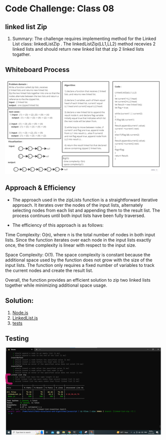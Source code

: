 # Code Challenge: Class 08
## linked list Zip
1.   Summary:
                The challenge requires implementing method for the Linked List class: linkedListZip . The linkedListZip(LL1,LL2) method  recevies 2 linked lists and should return new linked list that zip 2 linked lists togather.

## Whiteboard Process
![Page 1](./8.jpg)
## Approach & Efficiency
- The approach used in the zipLists function is a straightforward iterative approach. It iterates over the nodes of the input lists, alternately selecting nodes from each list and appending them to the result list. The process continues until both input lists have been fully traversed.

- The efficiency of this approach is as follows:

Time Complexity: O(n), where n is the total number of nodes in both input lists. Since the function iterates over each node in the input lists exactly once, the time complexity is linear with respect to the input size.

Space Complexity: O(1). The space complexity is constant because the additional space used by the function does not grow with the size of the input lists. The function only requires a fixed number of variables to track the current nodes and create the result list.

Overall, the function provides an efficient solution to zip two linked lists together while minimizing additional space usage.

## Solution:
1. [Node.js](../linked-list/LinkedListFunctions/Node.js)
2. [LinkedList.js](../linked-list/LinkedListFunctions/LinkedList.js)
3. [tests](../linkedListInsertions/__tests__/linked-list-insertion.test.js)
## Testing
![Page 1](./8.png)
